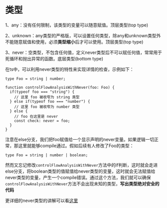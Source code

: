 # 类型

1、any：没有任何限制，该类型的变量可以随意赋值。顶层类型(top type)

2、unknown：any类型的严格版，可以设置任何类型，除any和unknown类型外不能随意赋值和使用，必须**类型缩小**后才可以使用。顶层类型(top type)

3、never：空类型，不包含任何值，定义never类型后不可以赋任何值，常常用于死循环和抛出异常的函数。底层类型(bottom type)


在ts中，可以利用never类型的特性来实现详情的检查，示例如下：
```
type Foo = string | number;

function controlFlowAnalysisWithNever(foo: Foo) {
  if(typeof foo === "string") {
    // 这里 foo 被收窄为 string 类型
  } else if(typeof foo === "number") {
    // 这里 foo 被收窄为 number 类型
  } else {
    // foo 在这里是 never
    const check: never = foo;
  }
}
```
注意在else分支，我们把foo赋值给一个显示声明的never变量。如果逻辑一切正常，那这里就能够compile通过。假如后续有人修改了Foo的类型：
```
type Foo = string | number | boolean;
```
然而又忘记修改`controlFlowAnalysisWithNever`方法中的if判断，这时就会走进else分支，将boolean类型的值赋值给never类型的变量，这时就会无法赋值给never类型的变量，产生一个compile错误。通过这个方法，我们就可以确保`controlFlowAnalysisWithNever`方法不会出现未知的类型，**写出类型绝对安全的代码**

更详细的never类型的讲解可以看[这里](https://cloud.tencent.com/developer/article/1594872)